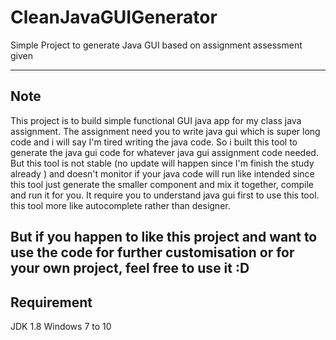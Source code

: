 # CleanJavaGUIGenerator
Simple Project to generate Java GUI based on assignment assessment given


------------
Note
------------
 This project is to build simple functional GUI java app for my class java assignment. The assignment need you to write java gui which is super long code and i will say I'm tired writing the java code. So i built this tool to generate the java gui code for whatever java gui assignment code needed. But this tool is not stable (no update will happen since I'm finish the study already ) and doesn't monitor if your java code will run like intended since this tool just generate the smaller component and mix it together, compile and run it for you. It require you to understand java gui first to use this tool. this tool more like autocomplete rather than designer.
 
 But if you happen to like this project and want to use the code for further customisation or for your own project, feel free to use it :D
 -----
 Requirement
 -----
 JDK 1.8
 Windows 7 to 10
